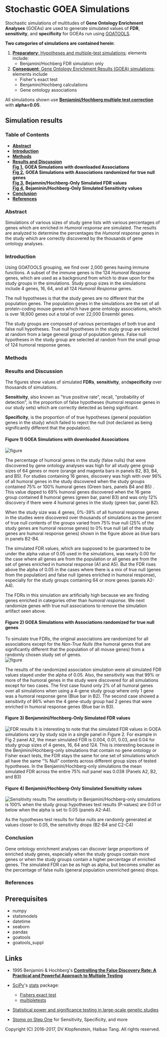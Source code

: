 # Stochastic GOEA Simulations
Stochastic simulations of multitudes of **Gene Ontology Enrichment Analyses** (GOEAs)
are used to generate simulated values of **FDR**, **sensitivity**, and **specificity**
for GOEAs run using [GOATOOLS](https://github.com/tanghaibao/goatools).

**Two categories of simulations are contained herein**:
  1. [**Preparatory**: Hypotheses and multiple-test simulations](doc/md/README_prep1.md); elements include:    
       * Benjamini/Hochberg FDR simulation only
  2. [**Consequent**: Gene Ontology Enrichment Results (GOEA) simulations](#simulation-results); elements include
       * Fisher's exact test    
       * Benjamini/Hochberg calculations    
       * Gene ontology associations    

All simulations shown use [**Benjamini/Hochberg multiple test correction**](
http://www.stat.purdue.edu/~doerge/BIOINFORM.D/FALL06/Benjamini%20and%20Y%20FDR.pdf)
with **alpha=0.05**.


## Simulation results

### Table of Contents
  * [**Abstract**](#abstract)
  * [**Introduction**](#introduction)
  * [**Methods**](#methods)
  * [**Results and Discussion**](#results-and-discussion)    
      [**Fig 1.**](#figure-1-goea-simulations-with-downloaded-associations)
      **GOEA Simulations with downloaded Associations**      
      [**Fig 2.**](#figure-2-goea-simulations-with-associations-randomized-for-true-null-genes)
      **GOEA Simulations with Associations randomized for true null genes**     
      [**Fig 3.**](#figure-3-benjamninihochberg-only-simulated-fdr-values)
      **Bejamnin/Hochberg-Only Simulated FDR values**      
      [**Fig 4.**](#figure-4-benjaminihochberg-only-simulated-sensitivity-values)
      **Bejaminin/Hochberg-Only Simulated Sensitivity values**      
  * [**Conclusion**](#conclusion)
  * [**References**](#references)   

### Abstract
Simulations of various sizes of study gene lists with various percentages of genes which
are enriched in _Humoral response_ are simulated. The results are analyzed to determine
the percentages the _Humoral response_ genes in the study which are correctly discovered
by the thousands of gene ontology analyses.

### Introduction
Using GOATOOLS grouping, we find over 2,000 genes having immune functions. A subset of the
immune genes is the 124 _Humoral Response_ genes, which are used as a background from
which to draw upon for the study groups in the simulations. Study group sizes in the
simulations include 4 genes, 16, 64, and all 124 _Humoral Response_ genes.

The null hypotheses is that the study genes are no different that the population genes.
The population genes in the simulations are the set of all protein-coding mouse genes
which have gene ontology associations, which is over 18,600 genes out a total of over
22,000 Ensembl genes.

The study groups are composed of various percentages of both true and false null
hypotheses.  True null hypotheses in the study group are selected at random from a large
general group of population genes.  False null hypotheses in the study group are selected
at random from the small group of 124 humoral response genes.


### Methods



### Results and Discussion
The figures show values of simulated **FDRs**, **sensitivity**, and**specificity** over thousands of simulations.

**Sensitivity**, also known as "true positive rate", recall, "probability of detection", is
the proportion of false hypotheses (humoral respose genes in our study sets) which are
correctly detected as being significant.

**Specificity**, is the proportion of of true hypotheses (general population genes in the
study) which failed to reject the null (not declared as being significantly different that
the population).


#### Figure 1) GOEA Simulations with downloaded Associations
![figure](doc/logs/fig_goea_100to000_004to124_N00050_00020_humoral_rsp.png)

The percentage of humoral genes in the study (false nulls) that were discovered by gene
ontology analyses was high for all study gene group sizes of 64 genes or more 
(orange and magenta bars in panels B2, B3, B4, and B5).  For studies containing 16 genes, discovery was high with over
96% of all humoral genes in the study discovered when the study groups contained 75% or
100% humoral genes (Green bars, panels B4 and B5) . This value dipped to 69% humoral genes
discovered when the 16 gene group contained 8 humoral genes (green bar, panel B3) and was only 12%
discovery if there were 4 humoral genes in the study (green bar, panel B2).

When the study size was 4 genes, 0%-39% of all humoral response genes in the studies were discovered over
thousands of simulations as the percent of true null contents of the groups varied from 75%
true null (25% of the study genes are humoral resonse genes) to 0% true null (all of the
study genes are humoral response genes) shown in the figure above as blue bars in panels B2-B4.

The simulated FDR values, which are supposed to be guaranteed to be under the alpha value of 0.05
used in the simulations, was nearly 0.00 for the case where all genes are from the
population or all genes are from the set of genes enriched in humoral response (A1 and A5).
But the FDR rises above the alpha of 0.05 in the cases where there is a mix of
true null (genes from the population) and false null (genes enriched in humoral response),
especially for the study groups containing 64 or more genes (panels A2-A4). 

The FDRs in this simulation are artificially high because we are finding genes enriched in 
categories other than _humoral response_. We next randomize genes with true null associations
to remove the simulation artifact seen above.


#### Figure 2) GOEA Simulations with Associations randomized for true null genes
To simulate true FDRs, the original associations are randomized for all associations except for the _Non-True
Nulls_ (the humoral genes that are significantly different that the population of all
mouse genes) from a randomly chosen study set of genes.    
![figure](doc/logs/fig_goea_rnd_100to000_004to124_N00100_00030_humoral_rsp.png)

The results of the randomized association simulation were all simulated FDR values stayed
under the alpha of 0.05. Also, the sensitivity was that 99% or more of the humoral genes
in the study were discovered for all simulations except for two cases. The first case
found only 2% of all humoral genes over all simulations when using a 4-gene study group
where only 1 gene was a humoral response gene (Blue bar in B2). The second case showed a
sensitivity of 86% when the 4 gene-study group had 2 genes that were enriched in humoral
response genes (Blue bar in B3).

#### Figure 3) Benjamnini/Hochberg-Only Simulated FDR values
![FDR results](doc/logs/fig_hypoth_100to025_01to05_004to128_N00100_01000_fdr_actual.png)
It is interesting to note that the simulated FDR values in GOEA simulations vary by study
size in a single panel in Figure 2.  For example in Fig 2 panel A2, the mean simulated FDR is 0.004,
0.01, 0.03, and 0.04 for study group sizes of 4 genes, 16, 64 and 124. This is interesting
because in the Benjimini/Hochberg-only simulations that contain no gene ontology or Fisher
exact tests, the FDR stays the same for one set of simulations which all have the same “%
Null” contents across different group sizes of tested hypotheses. In the Benjamini/Hochberg-only
simulations the mean simulated FDR across the entire 75% null panel was 0.038 (Panels A2, B2, and B3) 

#### Figure 4) Benjamini/Hochberg-Only Simulated Sensitivity values
![Sensitivity results](doc/logs/fig_hypoth_100to025_01to05_004to128_N00100_01000_sensitivity.png)
The sensitivity in Benjamini/Hochberg-only simulations is 100% when the study group
hypotheses test results (P-values) are 0.01 or below when the alpha is set to 0.05
(panels A2-A4).

As the hypotheses test results for false nulls are randomly generated at values closer to 0.05,
the sensitivity drops (B2-B4 and C2-C4)


### Conclusion
Gene ontology enrichment analyses can discover large proportions of
enriched study genes, especially when the study groups contain more
genes or when the study groups contain a higher percentage of enriched
genes. The simulated FDR can be as high as alpha, but becomes smaller
as the percentage of false nulls (general population unenriched genes)
drops.

### References

## Prerequisites

  * numpy
  * statsmodels
  * datetime
  * seaborn
  * pandas
  * goatools
  * goatools_suppl

## Links

  * 1995 Benjamini & Hochberg's [**Controlling the False Discovery Rate: A Practical and Powerful Approach to Multiple Testing**](
    http://www.stat.purdue.edu/~doerge/BIOINFORM.D/FALL06/Benjamini%20and%20Y%20FDR.pdf)
  * [SciPy](https://docs.scipy.org/doc/scipy/reference/)'s
    [stats](https://docs.scipy.org/doc/scipy/reference/tutorial/stats.html) package:    
    * [Fishers exact test](https://docs.scipy.org/doc/scipy/reference/generated/scipy.stats.fisher_exact.htm)
    * [multipletests](http://www.statsmodels.org/stable/generated/statsmodels.sandbox.stats.multicomp.multipletests.html)

  * [Statistical power and significance testing in large-scale genetic studies](https://www.nature.com/nrg/journal/v15/n5/full/nrg3706.html)
  * [Stomp on Step One](http://www.stomponstep1.com/) for Sensitivity, Specificity, and more    


Copyright (C) 2016-2017, DV Klopfenstein, Haibao Tang. All rights reserved.
